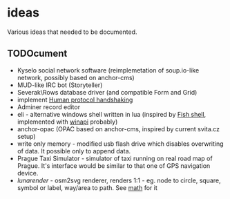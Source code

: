 # ideas
Various ideas that needed to be documented.

## TODOcument

- Kyselo social network software (reimplemetation of soup.io-like network, possibly based on anchor-cms)
- MUD-like IRC bot (Storyteller)
- Severak\Rows database driver (and compatible Form and Grid)
- implement [Human protocol handshaking](https://medium.com/message/human-protocol-handshaking-84340025e01d)
- Adminer record editor
- eli - alternative windows shell written in lua (inspired by [Fish shell](http://fishshell.com/), implemented with [winapi](https://github.com/stevedonovan/winapi) probably)
- anchor-opac (OPAC based on anchor-cms, inspired by current svita.cz setup)
- write only memory - modified usb flash drive which disables overwriting of data. It possible only to append data.
- Prague Taxi Simulator - simulator of taxi running on real road map of Prague. It's interface would be similar to that one of GPS navigation device.
- *lunarender* - osm2svg renderer, renders 1:1 - eg. node to circle, square, symbol or label, way/area to path. See [math](https://msdn.microsoft.com/en-us/library/bb259689.aspx) for it
